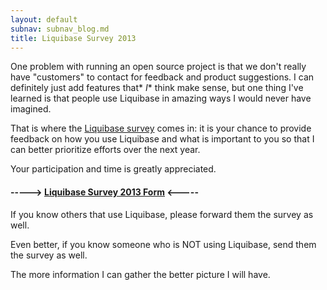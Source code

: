 ```yaml
---
layout: default
subnav: subnav_blog.md
title: Liquibase Survey 2013
---
```



One problem with running an open source project is that we don't really have "customers" to contact for feedback and product suggestions. I can definitely just add features that* *I** think make sense, but one thing I've learned is that people use Liquibase in amazing ways I would never have imagined.


That is where the <a href="https://docs.google.com/a/voxland.net/forms/d/1MUJl3wFKMFsDLdUJ1tQsaXQusudIj2tKiOKT50qW094/viewform">Liquibase survey</a> comes in: it is your chance to provide feedback on how you use Liquibase and what is important to you so that I can better prioritize efforts over the next year.


Your participation and time is greatly appreciated.

#### -----> <a href="https://docs.google.com/a/voxland.net/forms/d/1MUJl3wFKMFsDLdUJ1tQsaXQusudIj2tKiOKT50qW094/viewform">Liquibase Survey 2013 Form</a> <-----


If you know others that use Liquibase, please forward them the survey as well.


Even better, if you know someone who is NOT using Liquibase, send them the survey as well.


The more information I can gather the better picture I will have.
